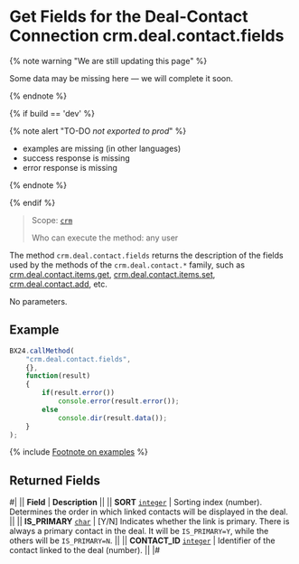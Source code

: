 # Get Fields for the Deal-Contact Connection crm.deal.contact.fields

{% note warning "We are still updating this page" %}

Some data may be missing here — we will complete it soon.

{% endnote %}

{% if build == 'dev' %}

{% note alert "TO-DO _not exported to prod_" %}

- examples are missing (in other languages)
- success response is missing
- error response is missing

{% endnote %}

{% endif %}

> Scope: [`crm`](../../../scopes/permissions.md)
>
> Who can execute the method: any user

The method `crm.deal.contact.fields` returns the description of the fields used by the methods of the `crm.deal.contact.*` family, such as [crm.deal.contact.items.get](./crm-deal-contact-items-get.md), [crm.deal.contact.items.set](./crm-deal-contact-items-set.md), [crm.deal.contact.add](./crm-deal-contact-add.md), etc.

No parameters.

## Example

```js
BX24.callMethod(
    "crm.deal.contact.fields",
    {},
    function(result)
    {
        if(result.error())
            console.error(result.error());
        else
            console.dir(result.data());
    }
);
```

{% include [Footnote on examples](../../../../_includes/examples.md) %}

## Returned Fields

#|
|| **Field** | **Description** ||
|| **SORT**
[`integer`](../../../data-types.md) | Sorting index (number). Determines the order in which linked contacts will be displayed in the deal. ||
|| **IS_PRIMARY**
[`char`](../../../data-types.md) | [Y/N] Indicates whether the link is primary. There is always a primary contact in the deal. It will be `IS_PRIMARY=Y`, while the others will be `IS_PRIMARY=N`. ||
|| **CONTACT_ID**
[`integer`](../../../data-types.md) | Identifier of the contact linked to the deal (number). ||
|#